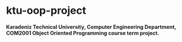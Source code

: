 # ktu-oop-project

#### Karadeniz Technical University, Computer Engineering Department, COM2001 Object Oriented Programming course term project.
